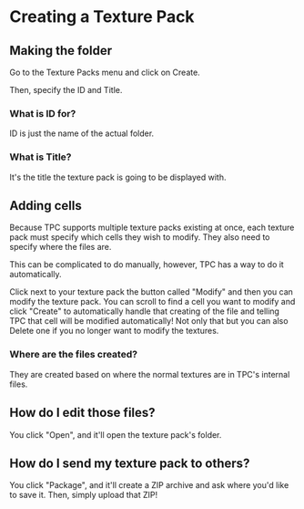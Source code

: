 # Creating a Texture Pack

## Making the folder

Go to the Texture Packs menu and click on Create.

Then, specify the ID and Title.

### What is ID for?

ID is just the name of the actual folder.

### What is Title?

It's the title the texture pack is going to be displayed with.

## Adding cells

Because TPC supports multiple texture packs existing at once, each texture pack must specify which cells they wish to modify.
They also need to specify where the files are.

This can be complicated to do manually, however, TPC has a way to do it automatically.

Click next to your texture pack the button called "Modify" and then you can modify the texture pack.
You can scroll to find a cell you want to modify and click "Create" to automatically handle that creating of the file and telling TPC that cell will be modified automatically! Not only that but you can also Delete one if you no longer want to modify the textures.

### Where are the files created?

They are created based on where the normal textures are in TPC's internal files.

## How do I edit those files?

You click "Open", and it'll open the texture pack's folder.

## How do I send my texture pack to others?

You click "Package", and it'll create a ZIP archive and ask where you'd like to save it. Then, simply upload that ZIP!
